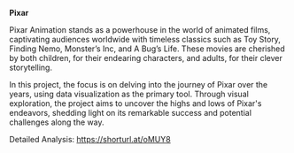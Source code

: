 **Pixar**

Pixar Animation stands as a powerhouse in the world of animated films, captivating audiences worldwide with timeless classics such as Toy Story, Finding Nemo, Monster’s Inc, and A Bug’s Life. These movies are cherished by both children, for their endearing characters, and adults, for their clever storytelling. 

In this project, the focus is on delving into the journey of Pixar over the years, using data visualization as the primary tool. Through visual exploration, the project aims to uncover the highs and lows of Pixar's endeavors, shedding light on its remarkable success and potential challenges along the way.

Detailed Analysis: https://shorturl.at/oMUY8 
